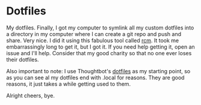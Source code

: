 # Dotfiles

My dotfiles. Finally, I got my computer to symlink all my custom dotfiles into a directory in my computer where I can create a git repo and push and share. Very nice. I did it using this fabulous tool called [rcm](https://github.com/thoughtbot/rcm). It took me embarrassingly long to get it, but I got it. If you need help getting it, open an issue and I'll help. Consider that my good charity so that no one ever loses their dotfiles.

Also important to note: I use Thoughtbot's
[dotfiles](https://github.com/thoughtbot/dotfiles) as my starting point, so as
you can see al my dotfiles end with .local for reasons. They are good reasons,
it just takes a while getting used to them.

Alright cheers, bye.
